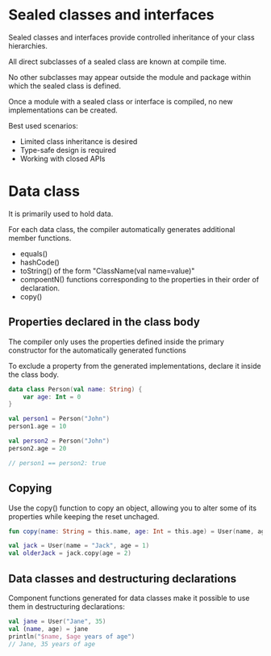 # Sealed classes and interfaces

Sealed classes and interfaces provide controlled inheritance of your class hierarchies.

All direct subclasses of a sealed class are known at compile time.

No other subclasses may appear outside the module and package within which the sealed class is defined.

Once a module with a sealed class or interface is compiled, no new implementations can be created.

Best used scenarios:
- Limited class inheritance is desired
- Type-safe design is required
- Working with closed APIs


# Data class

It is primarily used to hold data.

For each data class, the compiler automatically generates additional member functions.

- equals()
- hashCode()
- toString() of the form "ClassName(val name=value)"
- compoentN() functions corresponding to the properties in their order of declaration.
- copy()

## Properties declared in the class body

The compiler only uses the properties defined inside the primary constructor for the automatically generated functions

To exclude a property from the generated implementations, declare it inside the class body.

```Kotlin
data class Person(val name: String) {
    var age: Int = 0
}

val person1 = Person("John")
person1.age = 10

val person2 = Person("John")
person2.age = 20

// person1 == person2: true
```

## Copying

Use the copy() function to copy an object, allowing you to alter some of its properties while keeping the reset unchaged.

```Kotlin
fun copy(name: String = this.name, age: Int = this.age) = User(name, age)

val jack = User(name = "Jack", age = 1)
val olderJack = jack.copy(age = 2)
```

## Data classes and destructuring declarations

Component functions generated for data classes make it possible to use them in destructuring declarations:

```Kotlin
val jane = User("Jane", 35)
val (name, age) = jane
println("$name, $age years of age")
// Jane, 35 years of age
```
